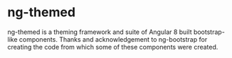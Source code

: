# ng-themed

ng-themed is a theming framework and suite of Angular 8 built bootstrap-like components.
Thanks and acknowledgement to ng-bootstrap for creating the code from which some of these
components were created.
